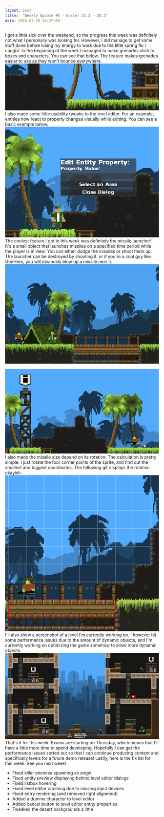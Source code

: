 ```yaml
---
layout: post
title:  "Weekly Update #5 - Easter 21.3 - 28.3"
date: 2016-03-28 16:27:00
---
```

I got a little sick over the weekend, so the progress this week was definitely not what I personally was looking for. However, I did manage to get some stuff done before losing my energy to work due to the little spring flu I caught.
In the beginning of the week I managed to make grenades stick to boxes and characters. You can see that below. The feature makes grenades easier to use as they won't bounce everywhere.
![*Latch*](/assets/WeeklyUpdates/5/GrenadeSticking.gif)
I also made some little usability tweaks to the level editor. For an example, entities now react to property changes visually while editing. You can see a basic example below.
![The flip-property allows the editor to change the direction of an entity.](/assets/WeeklyUpdates/5/PropertyEditing.gif)
The coolest feature I got in this week was definitely the missile launcher!. It's a small object that launches missiles on a specified time period while the player is in view. You can either dodge the missiles or shoot them up. The launcher can be destroyed by shooting it, or if you're a cool guy like GunHero, you will obviously blow up a missile near it.
![Missiles seek the sweat of the player.](/assets/WeeklyUpdates/5/Spawning.gif)

![Now that's a pretty bad-ass trick!](/assets/WeeklyUpdates/5/MissileShooting.gif)
I also made the missile size depend on its rotation. The calculation is pretty simple: I just rotate the four corner points of the sprite, and find out the smallest and biggest coordinates. The following gif displays the rotation okayish.
![The rocket hitbox size is dependent on the rotation.](/assets/WeeklyUpdates/5/DynamicHitboxes.gif)
I'll also show a screenshot of a level I'm currently working on. I however hit some performance issues due to the amount of dynamic objects, and I'm currently working on optimizing the game somehow to allow more dynamic objects.
![The current iteration of a new prison level.](/assets/WeeklyUpdates/5/PrisonBreak.png)
That's it for this week. Exams are starting on Thursday, which means that I'll have a little more time to spend developing. Hopefully I can get the performance issues sorted out so that I can continue producing content and specifically levels for a future demo release! Lastly, here is the fix list for this week. See you next week!
*   Fixed killer enemies spawning an angel
*   Fixed entity preview displaying behind level editor dialogs
*   Fixed listbox hovering
*   Fixed level editor crashing due to missing input devices
*   Fixed entry rendering (and removed right alignment)
*   Added a dummy character to level editor
*   Added cancel button to level editor entity properties
*   Tweaked the desert backgrounds a little
